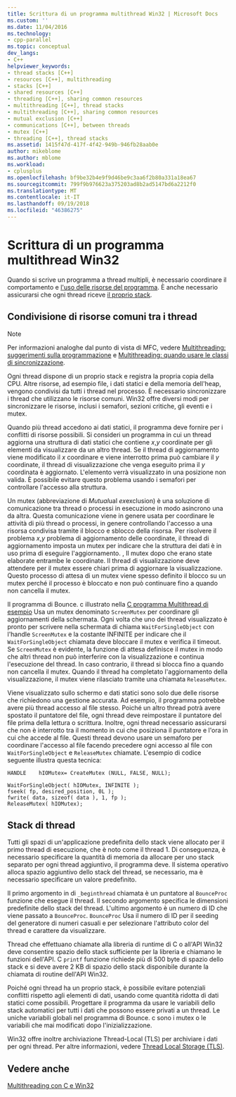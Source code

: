 ```yaml
---
title: Scrittura di un programma multithread Win32 | Microsoft Docs
ms.custom: ''
ms.date: 11/04/2016
ms.technology:
- cpp-parallel
ms.topic: conceptual
dev_langs:
- C++
helpviewer_keywords:
- thread stacks [C++]
- resources [C++], multithreading
- stacks [C++]
- shared resources [C++]
- threading [C++], sharing common resources
- multithreading [C++], thread stacks
- multithreading [C++], sharing common resources
- mutual exclusion [C++]
- communications [C++], between threads
- mutex [C++]
- threading [C++], thread stacks
ms.assetid: 1415f47d-417f-4f42-949b-946fb28aab0e
author: mikeblome
ms.author: mblome
ms.workload:
- cplusplus
ms.openlocfilehash: bf9be32b4e9f9d46be9c3aa6f2b80a331a18ea67
ms.sourcegitcommit: 799f9b976623a375203ad8b2ad5147bd6a2212f0
ms.translationtype: MT
ms.contentlocale: it-IT
ms.lasthandoff: 09/19/2018
ms.locfileid: "46386275"
---
```

# <a name="writing-a-multithreaded-win32-program"></a>Scrittura di un programma multithread Win32

Quando si scrive un programma a thread multipli, è necessario coordinare il comportamento e [l'uso delle risorse del programma](#_core_sharing_common_resources_between_threads). È anche necessario assicurarsi che ogni thread riceve [il proprio stack](#_core_thread_stacks).

##  <a name="_core_sharing_common_resources_between_threads"></a> Condivisione di risorse comuni tra i thread

> [!NOTE]
>  Per informazioni analoghe dal punto di vista di MFC, vedere [Multithreading: suggerimenti sulla programmazione](multithreading-programming-tips.md) e [Multithreading: quando usare le classi di sincronizzazione](multithreading-when-to-use-the-synchronization-classes.md).

Ogni thread dispone di un proprio stack e registra la propria copia della CPU. Altre risorse, ad esempio file, i dati statici e della memoria dell'heap, vengono condivisi da tutti i thread nel processo. È necessario sincronizzare i thread che utilizzano le risorse comuni. Win32 offre diversi modi per sincronizzare le risorse, inclusi i semafori, sezioni critiche, gli eventi e i mutex.

Quando più thread accedono ai dati statici, il programma deve fornire per i conflitti di risorse possibili. Si consideri un programma in cui un thread aggiorna una struttura di dati statici che contiene *x*,*y* coordinate per gli elementi da visualizzare da un altro thread. Se il thread di aggiornamento viene modificato il *x* coordinare e viene interrotto prima può cambiare il *y* coordinate, il thread di visualizzazione che venga eseguito prima il *y* coordinata è aggiornato. L'elemento verrà visualizzato in una posizione non valida. È possibile evitare questo problema usando i semafori per controllare l'accesso alla struttura.

Un mutex (abbreviazione di *Mutual*ual *ex*exclusion) è una soluzione di comunicazione tra thread o processi in esecuzione in modo asincrono una da altra. Questa comunicazione viene in genere usata per coordinare le attività di più thread o processi, in genere controllando l'accesso a una risorsa condivisa tramite il blocco e sblocco della risorsa. Per risolvere il problema *x*,*y* problema di aggiornamento delle coordinate, il thread di aggiornamento imposta un mutex per indicare che la struttura dei dati è in uso prima di eseguire l'aggiornamento. , Il mutex dopo che erano state elaborate entrambe le coordinate. Il thread di visualizzazione deve attendere per il mutex essere chiari prima di aggiornare la visualizzazione. Questo processo di attesa di un mutex viene spesso definito il blocco su un mutex perché il processo è bloccato e non può continuare fino a quando non cancella il mutex.

Il programma di Bounce. c illustrato nella [C programma Multithread di esempio](sample-multithread-c-program.md) Usa un mutex denominato `ScreenMutex` per coordinare gli aggiornamenti della schermata. Ogni volta che uno dei thread visualizzato è pronto per scrivere nella schermata di chiama `WaitForSingleObject` con l'handle `ScreenMutex` e la costante INFINITE per indicare che il `WaitForSingleObject` chiamata deve bloccare il mutex e verifica il timeout. Se `ScreenMutex` è evidente, la funzione di attesa definisce il mutex in modo che altri thread non può interferire con la visualizzazione e continua l'esecuzione del thread. In caso contrario, il thread si blocca fino a quando non cancella il mutex. Quando il thread ha completato l'aggiornamento della visualizzazione, il mutex viene rilasciato tramite una chiamata `ReleaseMutex`.

Viene visualizzato sullo schermo e dati statici sono solo due delle risorse che richiedono una gestione accurata. Ad esempio, il programma potrebbe avere più thread accesso al file stesso. Poiché un altro thread potrà avere spostato il puntatore del file, ogni thread deve reimpostare il puntatore del file prima della lettura o scrittura. Inoltre, ogni thread necessario assicurarsi che non è interrotto tra il momento in cui che posiziona il puntatore e l'ora in cui che accede al file. Questi thread devono usare un semaforo per coordinare l'accesso al file facendo precedere ogni accesso al file con `WaitForSingleObject` e `ReleaseMutex` chiamate. L'esempio di codice seguente illustra questa tecnica:

```
HANDLE    hIOMutex= CreateMutex (NULL, FALSE, NULL);

WaitForSingleObject( hIOMutex, INFINITE );
fseek( fp, desired_position, 0L );
fwrite( data, sizeof( data ), 1, fp );
ReleaseMutex( hIOMutex);
```

##  <a name="_core_thread_stacks"></a> Stack di thread

Tutti gli spazi di un'applicazione predefinita dello stack viene allocato per il primo thread di esecuzione, che è noto come il thread 1. Di conseguenza, è necessario specificare la quantità di memoria da allocare per uno stack separato per ogni thread aggiuntivo, il programma deve. Il sistema operativo alloca spazio aggiuntivo dello stack del thread, se necessario, ma è necessario specificare un valore predefinito.

Il primo argomento in di `_beginthread` chiamata è un puntatore al `BounceProc` funzione che esegue il thread. Il secondo argomento specifica le dimensioni predefinite dello stack del thread. L'ultimo argomento è un numero di ID che viene passato a `BounceProc`. `BounceProc` Usa il numero di ID per il seeding del generatore di numeri casuali e per selezionare l'attributo color del thread e carattere da visualizzare.

Thread che effettuano chiamate alla libreria di runtime di C o all'API Win32 deve consentire spazio dello stack sufficiente per la libreria e chiamano le funzioni dell'API. C `printf` funzione richiede più di 500 byte di spazio dello stack e si deve avere 2 KB di spazio dello stack disponibile durante la chiamata di routine dell'API Win32.

Poiché ogni thread ha un proprio stack, è possibile evitare potenziali conflitti rispetto agli elementi di dati, usando come quantità ridotta di dati statici come possibili. Progettare il programma da usare le variabili dello stack automatici per tutti i dati che possono essere privati a un thread. Le uniche variabili globali nel programma di Bounce. c sono i mutex o le variabili che mai modificati dopo l'inizializzazione.

Win32 offre inoltre archiviazione Thread-Local (TLS) per archiviare i dati per ogni thread. Per altre informazioni, vedere [Thread Local Storage (TLS)](thread-local-storage-tls.md).

## <a name="see-also"></a>Vedere anche

[Multithreading con C e Win32](multithreading-with-c-and-win32.md)